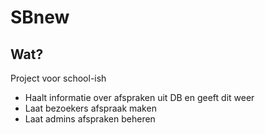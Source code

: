 # SBnew
## Wat?
Project voor school-ish
* Haalt informatie over afspraken uit DB en geeft dit weer
* Laat bezoekers afspraak maken
* Laat admins afspraken beheren
